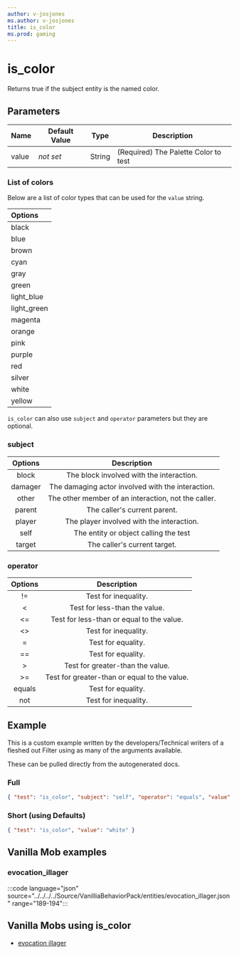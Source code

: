 ```yaml
---
author: v-josjones
ms.author: v-josjones
title: is_color
ms.prod: gaming
---
```


# is_color

Returns true if the subject entity is the named color.

## Parameters

|Name |Default Value  |Type  |Description  |
|---------|---------|---------|---------|
|value |*not set* |String |(Required) The Palette Color to test |

### List of colors

Below are a list of color types that can be used for the `value` string.

| Options|
|:-----------|
| black|
| blue|
| brown|
| cyan|
| gray|
| green|
| light_blue|
| light_green|
| magenta|
| orange|
| pink|
| purple|
| red|
| silver|
| white|
| yellow|

`is_color` can also use `subject` and `operator` parameters but they are optional.

### subject

| Options| Description |
|:-----------:|:-----------:|
| block| The block involved with the interaction. |
| damager| The damaging actor involved with the interaction. |
| other| The other member of an interaction, not the caller. |
| parent| The caller's current parent. |
| player| The player involved with the interaction. |
| self| The entity or object calling the test |
| target| The caller's current target. |

### operator

| Options| Description |
|:-----------:|:-----------:|
| !=| Test for inequality. |
| <| Test for less-than the value. |
| <=| Test for less-than or equal to the value. |
| <>| Test for inequality. |
| =| Test for equality. |
| ==| Test for equality. |
| >| Test for greater-than the value. |
| >=| Test for greater-than or equal to the value. |
| equals| Test for equality. |
| not| Test for inequality. |


## Example

This is a custom example written by the developers/Technical writers of a fleshed out Filter using as many of the arguments available.

These can be pulled directly from the autogenerated docs.

### Full

```json
{ "test": "is_color", "subject": "self", "operator": "equals", "value": "white" }
```

### Short (using Defaults)

```json
{ "test": "is_color", "value": "white" }
```

## Vanilla Mob examples

### evocation_illager

:::code language="json" source="../../../../Source/VanilliaBehaviorPack/entities/evocation_illager.json" range="189-194":::

## Vanilla Mobs using is_color

- [evocation illager](../../../../Source/VanillaBehaviorPack_Snippets/entities/evocation_illager.md)
